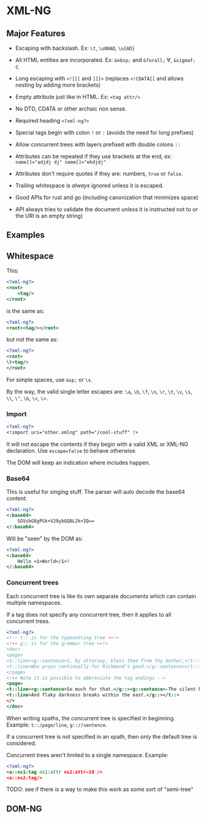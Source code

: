 # XML-NG

## Major Features

* Escaping with backslash. Ex: `\t`, `\u00AD`, `\u{AD}`
* All HTML entities are incorporated. Ex: `&nbsp;` and `&forall;` ∀, `&sigmaf;` ς
* Long escaping with `<![[[` and `]]]>` (replaces `<!CDATA[[` and allows nesting by adding more brackets)
* Empty attribute just like in HTML. Ex: `<tag attr/>`
* No DTD, CDATA or other archaic non sense.
* Required heading `<?xml-ng?>`
* Special tags begin with colon `!` or `:` (avoids the need for long prefixes)
* Allow concurrent trees with layers prefixed with double colons `::`
* Attributes can be repeated if they use brackets at the end, ex: `name[]="adjdj dj" name[]="ekdjdj"`
* Attributes don't require quotes if they are: numbers, `true` or `false`.
* Trailing whitespace is *always* ignored unless it is escaped.

* Good APIs for rust and go (including canonization that minimizes space)
* API always tries to validate the document unless it is instructed not to or the URI is an empty string)

## Examples

## Whitespace

This:

```xml
<?xml-ng?>
<root>
	<tag/>
</root>
```

is the same as:

```xml
<?xml-ng?>
<root><tag/></root>
```

but not the same as:

```xml
<?xml-ng?>
<root>
\t<tag/>
</root>
```

For simple spaces, use `&sp;` or `\s`.

By the way, the valid single letter escapes are: `\a`, `\b`, `\f`, `\n`, `\r`, `\t`, `\v`, `\s`, `\\`, `\"`, `\&`, `\<`, `\>`.

### Import

```xml
<?xml-ng?>
<!import uri="other.xmlng" path="/cool-stuff" !>
```

It will not escape the contents if they begin with a valid XML or XML-NG declaration. Use `escape=false` to behave otherwise.

The DOM will keep an indication where includes happen.

### Base64

This is useful for singing stuff. The parser will auto decode the base64 content.

```xml
<?xml-ng?>
<:base64>
	SGVsbG8gPGk+V29ybGQ8L2k+IQ==
</:base64>
```

Will be "seen" by the DOM as:

```xml
<?xml-ng?>
<:base64>
	Hello <i>World</i>!
</:base64>
```


### Concurrent trees

Each concurrent tree is like its own separate documents which can contain multiple namespaces.

If a tag does not specify any concurrent tree, then it applies to all concurrent trees.

```xml
<?xml-ng?>
<!-- t:: is for the typesetting tree --!>
<!-- g:: is for the grammar tree --!>
<doc>
<page>
<t::line><g::sentence>I, by attorney, bless thee from thy mother,</t::line>
<t::line>Who prays continually for Richmond's good.</g::sentence></t::line>
</page>
<!-- Note it is possible to abbreviate the tag endings -->
<page>
<t::line><g::sentence>So much for that.</g::><g::sentence>—The silent hours steal on,</t::>
<t::line>And flaky darkness breaks within the east.</g::></t::>
</>
</doc>
```


When writing xpaths, the concurrent tree is specified in beginning. Example: `t::/page/line`, `g:://sentence`.

If a concurrent tree is not specified in an xpath, then only the default tree is considered.

Concurrent trees aren't limited to a single namespace. Example:

```xml
<?xml-ng?>
<a::ns1:tag ns1:attr ns2:attr=10 />
<a::ns2:tag/>
```


TODO: see if there is a way to make this work as some sort of "semi-tree"

## DOM-NG 


